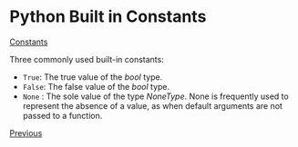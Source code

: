 # Python Built in Constants

[Constants](https://docs.python.org/3/library/constants.html)

Three commonly used built-in constants:

- `True`: The true value of the _bool_ type.
- `False`: The false value of the _bool_ type.
- `None` : The sole value of the type _NoneType_. None is frequently used to represent the absence of a value, as when default arguments are not passed to a function.

[Previous](Python-Basics)
